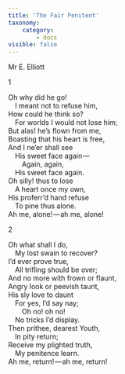 ```yaml
---
title: 'The Fair Penitent'
taxonomy:
    category:
        - docs
visible: false
---
```


<div class="author">Mr E. Elliott</div>

1

Oh why did he go!  
&emsp;I meant not to refuse him,  
How could he think so?  
&emsp;For worlds I would not lose him;  
But alas! he’s flown from me,  
Boasting that his heart is free,  
And I ne’er shall see  
&emsp;His sweet face again —   
&emsp;&emsp;Again, again,  
&emsp;His sweet face again.  
Oh silly! thus to lose  
&emsp;A heart once my own,  
His proferr’d hand refuse  
&emsp;To pine thus alone.  
Ah me, alone! — ah me, alone!

2

Oh what shall I do,  
&emsp;My lost swain to recover?  
I’d ever prove true,  
&emsp;All trifling should be over;  
And no more with frown or flaunt,  
Angry look or peevish taunt,  
His sly love to daunt  
&emsp;For yes, I’d say nay;  
&emsp;&emsp;Oh no! oh no!  
&emsp;No tricks I’d display.  
Then prithee, dearest Youth,  
&emsp;In pity return;  
Receive my plighted truth,  
&emsp;My penitence learn.  
Ah me, return! — ah me, return!
